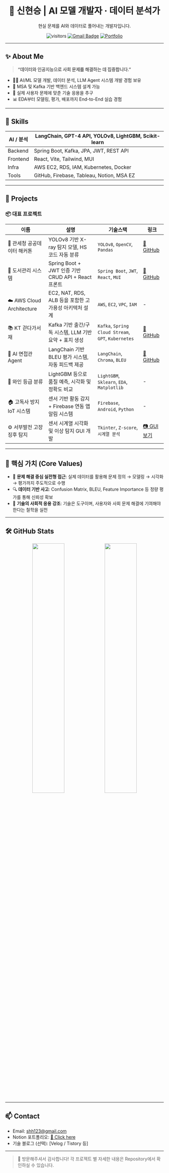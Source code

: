 <div align="center">

# 🧠 신현승 | AI 모델 개발자 · 데이터 분석가
현실 문제를 AI와 데이터로 풀어내는 개발자입니다.

![visitors](https://komarev.com/ghpvc/?username=your-github-id&color=blue)
[![Gmail Badge](https://img.shields.io/badge/-dnclgk9@gmail.com-c14438?style=flat&logo=Gmail&logoColor=white)](mailto:dnclgk9@gmail.com)
[![Portfolio](https://img.shields.io/badge/Notion-Portfolio-000000?logo=notion)](https://www.notion.so/Resume-1f8103967cce8099a16ac398fdd148b4)

</div>

---

## ✨ About Me

> **“데이터와 인공지능으로 사회 문제를 해결하는 데 집중합니다.”**

- 👨‍💻 AI/ML 모델 개발, 데이터 분석, LLM Agent 시스템 개발 경험 보유
- 🔄 MSA 및 Kafka 기반 백엔드 시스템 설계 가능
- 🎯 실제 사용자 문제에 맞춘 기술 응용을 추구
- 📊 EDA부터 모델링, 평가, 배포까지 End-to-End 실습 경험

---

## 🔧 Skills

| AI / 분석 | LangChain, GPT-4 API, YOLOv8, LightGBM, Scikit-learn |
|-----------|--------------------------------------------------------|
| Backend   | Spring Boot, Kafka, JPA, JWT, REST API                |
| Frontend  | React, Vite, Tailwind, MUI                            |
| Infra     | AWS EC2, RDS, IAM, Kubernetes, Docker                 |
| Tools     | GitHub, Firebase, Tableau, Notion, MSA EZ             |

---

## 📁 Projects

### 📦 대표 프로젝트

| 이름 | 설명 | 기술스택 | 링크 |
|------|------|----------|------|
| 🛂 관세청 공공데이터 해커톤 | YOLOv8 기반 X-ray 탐지 모델, HS 코드 자동 분류 | `YOLOv8`, `OpenCV`, `Pandas` | [🔗 GitHub](https://github.com/your-project-link) |
| 📘 도서관리 시스템 | Spring Boot + JWT 인증 기반 CRUD API + React 프론트 | `Spring Boot`, `JWT`, `React`, `MUI` | [🔗 GitHub](https://github.com/your-project-link) |
| ☁️ AWS Cloud Architecture | EC2, NAT, RDS, ALB 등을 포함한 고가용성 아키텍처 설계 | `AWS`, `EC2`, `VPC`, `IAM` | - |
| 📚 KT 걷다가서재 | Kafka 기반 출간/구독 시스템, LLM 기반 요약 + 표지 생성 | `Kafka`, `Spring Cloud Stream`, `GPT`, `Kubernetes` | [🔗 GitHub](https://github.com/your-project-link) |
| 🤖 AI 면접관 Agent | LangChain 기반 BLEU 평가 시스템, 자동 피드백 제공 | `LangChain`, `Chroma`, `BLEU` | [🔗 GitHub](https://github.com/your-project-link) |
| 🍷 와인 등급 분류 | LightGBM 등으로 품질 예측, 시각화 및 정확도 비교 | `LightGBM`, `Sklearn`, `EDA`, `Matplotlib` | - |
| 🏠 고독사 방지 IoT 시스템 | 센서 기반 활동 감지 + Firebase 연동 앱 알림 시스템 | `Firebase`, `Android`, `Python` | - |
| ⚙️ 서부발전 고장 징후 탐지 | 센서 시계열 시각화 및 이상 탐지 GUI 개발 | `Tkinter`, `Z-score`, `시계열 분석` | [📷 GUI 보기](https://github.com/your-gui-image) |

---

## 📌 핵심 가치 (Core Values)

- 🎯 **문제 해결 중심 실전형 접근**: 실제 데이터를 활용해 문제 정의 → 모델링 → 시각화 → 평가까지 주도적으로 수행
- 🔍 **데이터 기반 사고**: Confusion Matrix, BLEU, Feature Importance 등 정량 평가를 통해 신뢰성 확보
- 🤝 **기술의 사회적 응용 강조**: 기술은 도구이며, 사용자와 사회 문제 해결에 기여해야 한다는 철학을 실천

---

## 🛠 GitHub Stats

<p align="center">
  <img src="https://github-readme-stats.vercel.app/api?username=your-github-id&show_icons=true&theme=radical" width="45%" />
  <img src="https://github-readme-stats.vercel.app/api/top-langs/?username=your-github-id&layout=compact&theme=radical" width="45%" />
</p>

---

## 📫 Contact

- Email: shh123@gmail.com  
- Notion 포트폴리오: [🔗 Click here](https://your-notion-link)
- 기술 블로그 (선택): [Velog / Tistory 등]

---

> 👋 방문해주셔서 감사합니다! 각 프로젝트 별 자세한 내용은 Repository에서 확인하실 수 있습니다.
